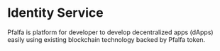 # Identity Service

Pfalfa is platform for developer to develop decentralized apps (dApps) easily using existing blockchain technology backed by Pfalfa token.